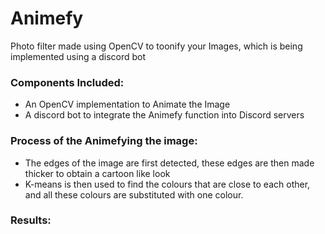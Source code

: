 # Animefy
Photo filter made using OpenCV to toonify your Images, which is being implemented using a discord bot

### Components Included:
* An OpenCV implementation to Animate the Image
* A discord bot to integrate the Animefy function into Discord servers

### Process of the Animefying the image:
* The edges of the image are first detected, these edges are then made thicker to obtain a cartoon like look
* K-means is then used to find the colours that are close to each other, and all these colours are substituted with one colour.

### Results:

